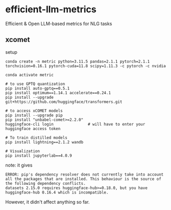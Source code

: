 # efficient-llm-metrics
Efficient &amp; Open LLM-based metrics for NLG tasks


## xcomet

setup
```
conda create -n metric python=3.11.5 pandas=2.1.1 pytorch=2.1.1 torchvision=0.16.1 pytorch-cuda=11.8 scipy=1.11.3 -c pytorch -c nvidia

conda activate metric

# to use GPTQ quantization
pip install auto-gptq==0.5.1
pip install optimum==1.14.1 accelerate==0.24.1
pip install --upgrade git+https://github.com/huggingface/transformers.git

# to access xCOMET models
pip install --upgrade pip
pip install "unbabel-comet>=2.2.0"
huggingface-cli login               # will have to enter your huggingface access token

# To train distilled models
pip install lightning==2.1.2 wandb

# Visualization
pip install jupyterlab==4.0.9
```

note: it gives 
```
ERROR: pip's dependency resolver does not currently take into account all the packages that are installed. This behaviour is the source of the following dependency conflicts.
datasets 2.15.0 requires huggingface-hub>=0.18.0, but you have huggingface-hub 0.16.4 which is incompatible.
```
However, it didn't affect anything so far.